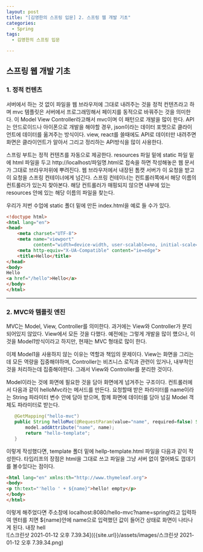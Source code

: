 ```yaml
---
layout: post
title: "[김영한의 스프링 입문] 2. 스프링 웹 개발 기초"
categories:
  - Spring
tags:
  - 김영한의 스프링 입문

---
```


## 스프링 웹 개발 기초

### 1. 정적 컨텐츠

서버에서 하는 것 없이 파일을 웹 브라우저에 그대로 내려주는 것을 정적 컨텐츠라고 하며 mvc 템플릿은 서버에서 프로그래밍해서 페이지를 동적으로 바꿔주는 것을 의미한다. 이 Model View Controller라고해서 mvc이며 이 패턴으로 개발을 많이 한다. API는 안드로이드나 아이폰으로 개발을 해야할 경우, json이라는 데이터 포맷으로 클라이언트에 데이터를 옮겨주는 방식이다. view, react를 쓸때에도 API로 데이터만 내려주면 화면은 클라이언트가 알아서 그리고 정리하는 API방식을 많이 사용한다. 

스프링 부트는 정적 컨텐츠를 자동으로 제공한다. resources 파일 밑에 static 파일 밑에 html 파일을 두고 http://localhost/파일명.html로 접속을 하면 작성해놓은 웹 문서가 그대로 브라우저위에 뿌려진다. 웹 브라우저에서 내장된 톰캣 서버가 이 요청을 받고 이 요청을 스프링 컨테이너에게 넘긴다. 스프링 컨테이너는 컨트롤러쪽에서 해당 이름의 컨트롤러가 있는지 찾아본다. 해당 컨트롤러가 매핑되지 않으면 내부에 있는 resources 안에 있는 해당 이름의 파일을 찾는다.

우리가 저번 수업에 static 폴더 밑에 만든 index.html을 예로 들 수가 있다.

```html
<!doctype html>
<html lang="en">
<head>
    <meta charset="UTF-8">
    <meta name="viewport"
          content="width=device-width, user-scalable=no, initial-scale=1.0, maximum-scale=1.0, minimum-scale=1.0">
    <meta http-equiv="X-UA-Compatible" content="ie=edge">
    <title>Hello</title>
</head>
<body>
Hello
<a href="/hello">Hello</a>
</body>
</html>
```

___

### 2. MVC와 템플릿 엔진

 MVC는 Model, View, Controller를 의미한다. 과거에는 View와 Controller가 분리되어있지 않았다. View에서 모든 것을 다했다. 예전에는 그렇게 개발을 많이 헀으나, 이것을 Model1방식이라고 하지만, 현재는 MVC 형태로 많이 한다.  

이제 Model1을 사용하지 않는 이유는 역할과 책임의 문제이다. View는 화면을 그리는데 모든 역량을 집중해야하며, Controller는 비즈니스 로직과 관련이 있거나, 내부적인 것을 처리하는데 집중해야한다. 그래서 View와 Controller를 분리한 것이다. 

Model이라는 것에 화면에 필요한 것을 담아 화면에게 넘겨주는 구조이다. 컨트롤러에서 다음과 같이 helloMvc라는 메서드를 만든다. 요청할때 받은 파라미터를 name이라는  String 파라미터 변수 안에 담아 받으며, 함께 화면에 데이터를 담아 넘길 Model 객체도 파라미터로 받는다.

 ```java
    @GetMapping("hello-mvc")
    public String helloMvc(@RequestParam(value="name", required=false) String name, Model model) {
        model.addAttribute("name", name);
        return "hello-template";
    }
 ```

이렇게 작성했다면, template 폴더 밑에 hellp-template.html 파일을 다음과 같이 작성한다. 타입리프의 장점은 html을 그대로 쓰고 파일을 그냥 서버 없이 열어봐도 껍데기를 볼수있다는 점이다.

```html
<html lang="en" xmlns:th="http://www.thymeleaf.org">
<body>
<p th:text="'hello ' + ${name}">hello! empty</p>
</body>
</html>
```

이렇게 해주었다면 주소창에 localhost:8080/hello-mvc?name=spring!라고 입력하여 엔터를 치면 ${name}안에 name으로 입력했던 값이 들어간 상태로 화면이 나타나게 된다. 내장 hell  
![스크린샷 2021-01-12 오후 7.39.34]({{site.url}}/assets/images/스크린샷 2021-01-12 오후 7.39.34.png)




